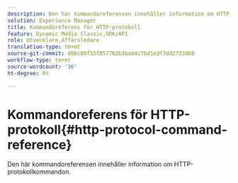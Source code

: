```yaml
---
description: Den här kommandoreferensen innehåller information om HTTP-protokollkommandon.
solution: Experience Manager
title: Kommandoreferens för HTTP-protokoll
feature: Dynamic Media Classic,SDK/API
role: Utvecklare,Affärsledare
translation-type: tm+mt
source-git-commit: d0bc88f55f857762b3bab4c76d1e3f3dd2733d60
workflow-type: tm+mt
source-wordcount: '36'
ht-degree: 0%

---
```



# Kommandoreferens för HTTP-protokoll{#http-protocol-command-reference}

Den här kommandoreferensen innehåller information om HTTP-protokollkommandon.

